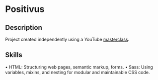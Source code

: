 # Positivus

## Description

Project created independently using a YouTube [masterclass](https://www.youtube.com/watch?v=ae_ijNJ38zM).

## Skills

• HTML: Structuring web pages, semantic markup, forms. 
• Sass: Using variables, mixins, and nesting for modular and maintainable CSS code.  
